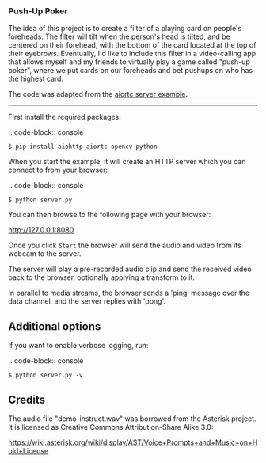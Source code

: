 ### Push-Up Poker

The idea of this project is to create a filter of a playing card on people's foreheads. The filter will tilt when the person's head is tilted, and be centered on their forehead, with the bottom of the card located at the top of their eyebrows. Eventually, I'd like to include this filter in a video-calling app that allows myself and my friends to virtually play a game called "push-up poker", where we put cards on our foreheads and bet pushups on who has the highest card.

The code was adapted from the [aiortc server example](https://github.com/aiortc/aiortc/tree/main/examples/server).



-------

First install the required packages:

.. code-block:: console

    $ pip install aiohttp aiortc opencv-python

When you start the example, it will create an HTTP server which you
can connect to from your browser:

.. code-block:: console

    $ python server.py

You can then browse to the following page with your browser:

http://127.0.0.1:8080

Once you click `Start` the browser will send the audio and video from its
webcam to the server.

The server will play a pre-recorded audio clip and send the received video back
to the browser, optionally applying a transform to it.

In parallel to media streams, the browser sends a 'ping' message over the data
channel, and the server replies with 'pong'.

Additional options
------------------

If you want to enable verbose logging, run:

.. code-block:: console

    $ python server.py -v

Credits
-------

The audio file "demo-instruct.wav" was borrowed from the Asterisk
project. It is licensed as Creative Commons Attribution-Share Alike 3.0:

https://wiki.asterisk.org/wiki/display/AST/Voice+Prompts+and+Music+on+Hold+License
